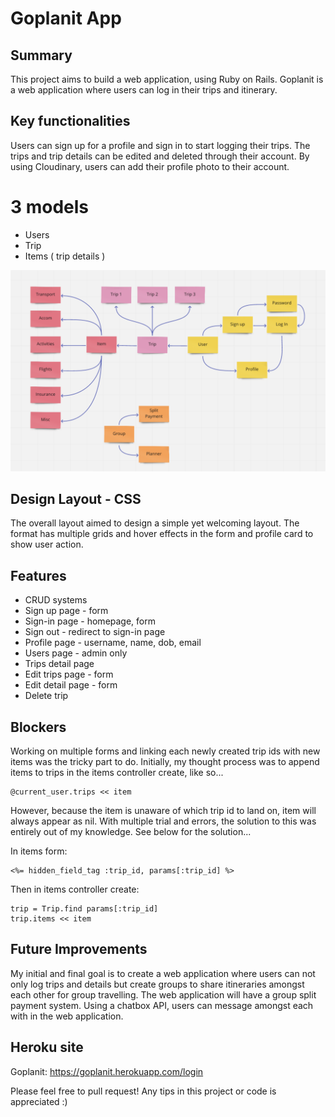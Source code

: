 Goplanit App
=============

## Summary

This project aims to build a web application, using Ruby on Rails. Goplanit is a web application where users can log in their trips and itinerary.

## Key functionalities

Users can sign up for a profile and sign in to start logging their trips. The trips and trip details can be edited and deleted through their account. By using Cloudinary, users can add their profile photo to their account.

# 3 models

* Users
* Trip
* Items ( trip details )

![On large external screen](app/assets/images/wireframe.png)

## Design Layout - CSS

The overall layout aimed to design a simple yet welcoming layout. The format has multiple grids and hover effects in the form and profile card to show user action.

## Features

* CRUD systems
* Sign up page - form
* Sign-in page - homepage, form
* Sign out - redirect to sign-in page
* Profile page - username, name, dob, email
* Users page - admin only
* Trips detail page
* Edit trips page - form
* Edit detail page - form
* Delete trip

## Blockers

Working on multiple forms and linking each newly created trip ids with new items was the tricky part to do. Initially, my thought process was to append items to trips in the items controller create, like so...

```
@current_user.trips << item
```

However, because the item is unaware of which trip id to land on, item will always appear as nil. With multiple trial and errors, the solution to this was entirely out of my knowledge. See below for the solution...

In items form:

```
<%= hidden_field_tag :trip_id, params[:trip_id] %>
```
Then in items controller create:
```
trip = Trip.find params[:trip_id]
trip.items << item
```

## Future Improvements

My initial and final goal is to create a web application where users can not only log trips and details but create groups to share itineraries amongst each other for group travelling. The web application will have a group split payment system. Using a chatbox API, users can message amongst each with in the web application.

## Heroku site

Goplanit: https://goplanit.herokuapp.com/login

Please feel free to pull request! Any tips in this project or code is appreciated :)
